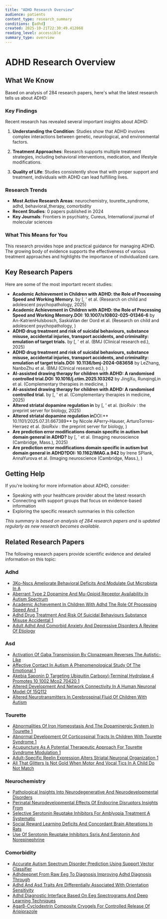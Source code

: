 ```yaml
---
title: "ADHD Research Overview"
audience: patients
content_type: research_summary
conditions: [adhd]
created: 2025-10-21T22:30:49.412868
reading_level: accessible
summary_type: overview
---
```


# ADHD Research Overview

## What We Know

Based on analysis of 284 research papers, here's what the latest research tells us about ADHD:

### Key Findings

Recent research has revealed several important insights about ADHD:

1. **Understanding the Condition**: Studies show that ADHD involves complex interactions between genetic, neurological, and environmental factors.

2. **Treatment Approaches**: Research supports multiple treatment strategies, including behavioral interventions, medication, and lifestyle modifications.

3. **Quality of Life**: Studies consistently show that with proper support and treatment, individuals with ADHD can lead fulfilling lives.

### Research Trends

- **Most Active Research Areas**: neurochemistry, tourette_syndrome, adhd, behavioral_therapy, comorbidity
- **Recent Studies**: 0 papers published in 2024
- **Key Journals**: Frontiers in psychiatry, Cureus, International journal of molecular sciences

### What This Means for You

This research provides hope and practical guidance for managing ADHD. The growing body of evidence supports the effectiveness of various treatment approaches and highlights the importance of individualized care.

## Key Research Papers

Here are some of the most important recent studies:

- **Academic Achievement in Children with ADHD: the Role of Processing Speed and Working Memory.** by [, ' et al. (Research on child and adolescent psychopathology, 2025)
- **Academic Achievement in Children with ADHD: the Role of Processing Speed and Working Memory.**DOI:** 10.1007/s10802-025-01346-6** by An-KatrienHulsbosch, SaskiaVan der Oord et al. (Research on child and adolescent psychopathology, )
- **ADHD drug treatment and risk of suicidal behaviours, substance misuse, accidental injuries, transport accidents, and criminality: emulation of target trials.** by [, ' et al. (BMJ (Clinical research ed.), 2025)
- **ADHD drug treatment and risk of suicidal behaviours, substance misuse, accidental injuries, transport accidents, and criminality: emulation of target trials.**DOI:** 10.1136/bmj-2024-083658** by LeZhang, NanboZhu et al. (BMJ (Clinical research ed.), )
- **AI-assisted drawing therapy for children with ADHD: A randomised controlled trial.**DOI:** 10.1016/j.ctim.2025.103262** by JingXu, RunqingLin et al. (Complementary therapies in medicine, )
- **AI-assisted drawing therapy for children with ADHD: A randomised controlled trial.** by [, ' et al. (Complementary therapies in medicine, 2025)
- **Altered striatal dopamine regulation in** by [, ' et al. (bioRxiv : the preprint server for biology, 2025)
- **Altered striatal dopamine regulation in**DOI:** 10.1101/2025.07.31.667389** by Nicole APerry-Hauser, ArturoTorres-Herraez et al. (bioRxiv : the preprint server for biology, )
- **Are prediction error modifications domain specific in autism but domain general in ADHD?** by [, ' et al. (Imaging neuroscience (Cambridge, Mass.), 2025)
- **Are prediction error modifications domain specific in autism but domain general in ADHD?**DOI:** 10.1162/IMAG.a.942** by Irene SPlank, AnnaYurova et al. (Imaging neuroscience (Cambridge, Mass.), )

## Getting Help

If you're looking for more information about ADHD, consider:

- Speaking with your healthcare provider about the latest research
- Connecting with support groups that focus on evidence-based information
- Exploring the specific research summaries in this collection

*This summary is based on analysis of 284 research papers and is updated regularly as new research becomes available.*


## Related Research Papers

The following research papers provide scientific evidence and detailed information on this topic:

### Adhd

- [3Ko-Nscs Ameliorate Behavioral Deficits And Modulate Gut Microbiota In A](../research/research\adhd\3ko-nscs_ameliorate_behavioral_deficits_and_modulate_gut_microbiota_in_a.md)
- [Aberrant Type 2 Dopamine And Mu-Opioid Receptor Availability In Autism Spectrum](../research/research\adhd\aberrant_type_2_dopamine_and_mu-opioid_receptor_availability_in_autism_spectrum.md)
- [Academic Achievement In Children With Adhd The Role Of Processing Speed And 1](../research/research\adhd\academic_achievement_in_children_with_adhd_the_role_of_processing_speed_and_1.md)
- [Adhd Drug Treatment And Risk Of Suicidal Behaviours Substance Misuse Accidental 1](../research/research\adhd\adhd_drug_treatment_and_risk_of_suicidal_behaviours_substance_misuse_accidental_1.md)
- [Adult Adhd And Comorbid Anxiety And Depressive Disorders A Review Of Etiology](../research/research\adhd\adult_adhd_and_comorbid_anxiety_and_depressive_disorders_a_review_of_etiology.md)

### Asd

- [Activation Of Gaba Transmission By Clonazepam Reverses The Autistic-Like](../research/research\asd\activation_of_gaba_transmission_by_clonazepam_reverses_the_autistic-like.md)
- [Affective Contact In Autism A Phenomenological Study Of The Emotional 1](../research/research\asd\affective_contact_in_autism_a_phenomenological_study_of_the_emotional_1.md)
- [Akebia Saponin D Targeting Ubiquitin Carboxyl-Terminal Hydrolase 4 Promotes 10 1002 Mco2 70420 1](../research/research\asd\akebia_saponin_d_targeting_ubiquitin_carboxyl-terminal_hydrolase_4_promotes_10_1002_mco2_70420_1.md)
- [Altered Development And Network Connectivity In A Human Neuronal Model Of 15Q112](../research/research\asd\altered_development_and_network_connectivity_in_a_human_neuronal_model_of_15q112.md)
- [Altered Neurotransmitters In Cerebrospinal Fluid Of Children With Autism](../research/research\asd\altered_neurotransmitters_in_cerebrospinal_fluid_of_children_with_autism.md)

### Tourette

- [Abnormalities Of Iron Homeostasis And The Dopaminergic System In Tourette 1](../research/research\tourette\abnormalities_of_iron_homeostasis_and_the_dopaminergic_system_in_tourette_1.md)
- [Abnormal Development Of Corticospinal Tracts In Children With Tourette Syndrome 1](../research/research\tourette\abnormal_development_of_corticospinal_tracts_in_children_with_tourette_syndrome_1.md)
- [Acupuncture As A Potential Therapeutic Approach For Tourette Syndrome Modulation 1](../research/research\tourette\acupuncture_as_a_potential_therapeutic_approach_for_tourette_syndrome_modulation_1.md)
- [Adult-Specific Reelin Expression Alters Striatal Neuronal Organization 1](../research/research\tourette\adult-specific_reelin_expression_alters_striatal_neuronal_organization_1.md)
- [All That Glitters Is Not Gold When Motor And Vocal Tics In A Child Do Not Match](../research/research\tourette\all_that_glitters_is_not_gold_when_motor_and_vocal_tics_in_a_child_do_not_match.md)

### Neurochemistry

- [Pathological Insights Into Neurodegenerative And Neurodevelopmental Disorders](../research/research\neurochemistry\pathological_insights_into_neurodegenerative_and_neurodevelopmental_disorders.md)
- [Perinatal Neurodevelopmental Effects Of Endocrine Disruptors Insights From](../research/research\neurochemistry\perinatal_neurodevelopmental_effects_of_endocrine_disruptors_insights_from.md)
- [Selective Serotonin Reuptake Inhibitors For Amblyopia Treatment A Systematic](../research/research\neurochemistry\selective_serotonin_reuptake_inhibitors_for_amblyopia_treatment_a_systematic.md)
- [Social Reward Learning Deficits And Concordant Brain Alterations In Rats](../research/research\neurochemistry\social_reward_learning_deficits_and_concordant_brain_alterations_in_rats.md)
- [Use Of Serotonin Reuptake Inhibitors Ssris And Serotonin And Norepinephrine](../research/research\neurochemistry\use_of_serotonin_reuptake_inhibitors_ssris_and_serotonin_and_norepinephrine.md)

### Comorbidity

- [Accurate Autism Spectrum Disorder Prediction Using Support Vector Classifier](../research/research\comorbidity\accurate_autism_spectrum_disorder_prediction_using_support_vector_classifier.md)
- [Adhdeepnet From Raw Eeg To Diagnosis Improving Adhd Diagnosis Through](../research/research\comorbidity\adhdeepnet_from_raw_eeg_to_diagnosis_improving_adhd_diagnosis_through.md)
- [Adhd And Asd Traits Are Differentially Associated With Orientation Sensitivity](../research/research\comorbidity\adhd_and_asd_traits_are_differentially_associated_with_orientation_sensitivity.md)
- [Adhd Diagnostic Interface Based On Eeg Spectrograms And Deep Learning Techniques](../research/research\comorbidity\adhd_diagnostic_interface_based_on_eeg_spectrograms_and_deep_learning_techniques.md)
- [Agarβ-Cyclodextrin Composite Cryogels For Controlled Release Of Aripiprazole](../research/research\comorbidity\agarβ-cyclodextrin_composite_cryogels_for_controlled_release_of_aripiprazole.md)


